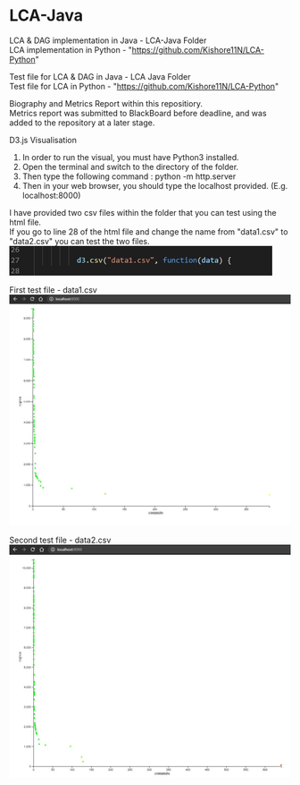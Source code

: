 # LCA-Java
LCA & DAG implementation in Java - LCA-Java Folder   
LCA implementation in Python - "https://github.com/Kishore11N/LCA-Python"

Test file for LCA & DAG in Java - LCA Java Folder  
Test file for LCA in Python - "https://github.com/Kishore11N/LCA-Python"

Biography and Metrics Report within this repositiory.  
Metrics report was submitted to BlackBoard before deadline, and was added to the repository at a later stage.



D3.js Visualisation  

1. In order to run the visual, you must have Python3 installed.  
2. Open the terminal and switch to the directory of the folder.  
3. Then type the following command : python -m http.server  
4. Then in your web browser, you should type the localhost provided. (E.g. localhost:8000)    

I have provided two csv files within the folder that you can test using the html file.  
If you go to line 28 of the html file and change the name from "data1.csv" to "data2.csv" you can test the two files.  
![](Screenshots/Visual%20Line.jpg)


First test file - data1.csv   
![](Screenshots/Test1%20Visual.jpg)  



Second test file - data2.csv
![](Screenshots/Test2%20Visual.jpg)  
